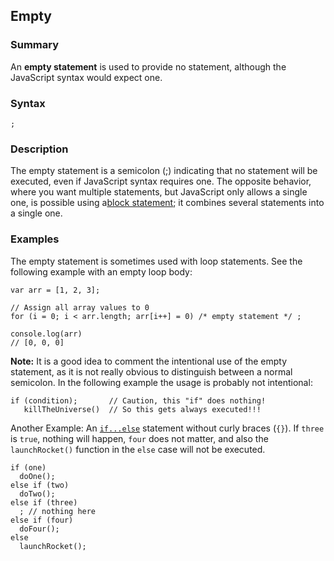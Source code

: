 ## Empty

### Summary

An **empty statement** is used to provide no statement, although the JavaScript syntax would expect one.

### Syntax

    ;
    

### Description

The empty statement is a semicolon (;) indicating that no statement will be executed, even if JavaScript syntax requires one. The opposite behavior, where you want multiple statements, but JavaScript only allows a single one, is possible using a[block statement][0]; it combines several statements into a single one.

### Examples

The empty statement is sometimes used with loop statements. See the following example with an empty loop body:

    var arr = [1, 2, 3];
    
    // Assign all array values to 0
    for (i = 0; i < arr.length; arr[i++] = 0) /* empty statement */ ;
    
    console.log(arr)
    // [0, 0, 0]
    

**Note:** It is a good idea to comment the intentional use of the empty statement, as it is not really obvious to distinguish between a normal semicolon. In the following example the usage is probably not intentional:

    if (condition);       // Caution, this "if" does nothing!
       killTheUniverse()  // So this gets always executed!!!
    

Another Example: An [`if...else`][1] statement without curly braces (`{}`). If `three` is `true`, nothing will happen, `four` does not matter, and also the `launchRocket()` function in the `else` case will not be executed.

    if (one)
      doOne();
    else if (two)
      doTwo();
    else if (three)
      ; // nothing here
    else if (four)
      doFour();
    else
      launchRocket();



[0]: https://developer.mozilla.org/en/docs/Web/JavaScript/Reference/Statements/block
[1]: https://developer.mozilla.org/en/docs/Web/JavaScript/Reference/Statements/if...else